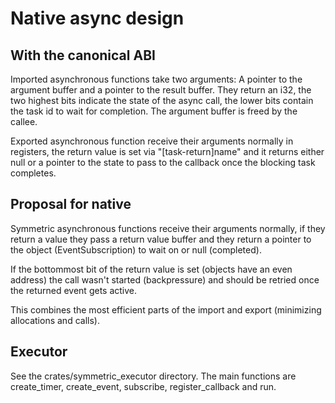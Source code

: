# Native async design

## With the canonical ABI

Imported asynchronous functions take two arguments: A pointer to the argument buffer and a pointer to
the result buffer. They return an i32, the two highest bits indicate the state of the async call, 
the lower bits contain the task id to wait for completion. The argument buffer is freed by the callee.

Exported asynchronous function receive their arguments normally in registers, the return value is set via 
"[task-return]name" and it returns either null or a pointer to the state to pass to the callback
once the blocking task completes.

## Proposal for native

Symmetric asynchronous functions receive their arguments normally, if they return a value they pass
a return value buffer and they return a pointer to the object (EventSubscription) to wait on 
or null (completed).

If the bottommost bit of the return value is set (objects have an even address) the call wasn't started (backpressure) and should be retried once the returned event gets active.

This combines the most efficient parts of the import and export (minimizing allocations and calls).

## Executor

See the crates/symmetric_executor directory. The main functions are create_timer, create_event, subscribe,
register_callback and run.
